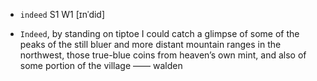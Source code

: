 - `indeed` S1 W1 [ɪnˈdid]



-  `Indeed`, by standing on tiptoe I could catch a glimpse of some of the peaks of the still bluer and more distant mountain ranges in the northwest, those true-blue coins from heaven’s own mint, and also of some portion of the village —— walden